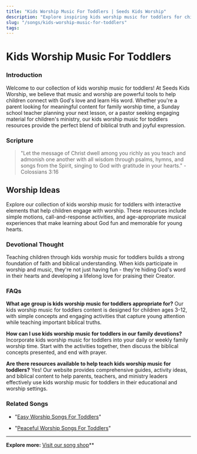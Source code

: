 ```yaml
---
title: "Kids Worship Music For Toddlers | Seeds Kids Worship"
description: "Explore inspiring kids worship music for toddlers for children's worship and faith development. Biblical music resources for families and ministry."
slug: "/songs/kids-worship-music-for-toddlers"
tags:
---
```


# Kids Worship Music For Toddlers

### Introduction

Welcome to our collection of kids worship music for toddlers! At Seeds Kids Worship, we believe that music and worship are powerful tools to help children connect with God's love and learn His word. Whether you're a parent looking for meaningful content for family worship time, a Sunday school teacher planning your next lesson, or a pastor seeking engaging material for children's ministry, our kids worship music for toddlers resources provide the perfect blend of biblical truth and joyful expression.

### Scripture

> "Let the message of Christ dwell among you richly as you teach and admonish one another with all wisdom through psalms, hymns, and songs from the Spirit, singing to God with gratitude in your hearts." - Colossians 3:16

## Worship Ideas

Explore our collection of kids worship music for toddlers with interactive elements that help children engage with worship. These resources include simple motions, call-and-response activities, and age-appropriate musical experiences that make learning about God fun and memorable for young hearts.

### Devotional Thought

Teaching children through kids worship music for toddlers builds a strong foundation of faith and biblical understanding. When kids participate in worship and music, they're not just having fun - they're hiding God's word in their hearts and developing a lifelong love for praising their Creator.

### FAQs

**What age group is kids worship music for toddlers appropriate for?**
Our kids worship music for toddlers content is designed for children ages 3-12, with simple concepts and engaging activities that capture young attention while teaching important biblical truths.

**How can I use kids worship music for toddlers in our family devotions?**
Incorporate kids worship music for toddlers into your daily or weekly family worship time. Start with the activities together, then discuss the biblical concepts presented, and end with prayer.

**Are there resources available to help teach kids worship music for toddlers?**
Yes! Our website provides comprehensive guides, activity ideas, and biblical content to help parents, teachers, and ministry leaders effectively use kids worship music for toddlers in their educational and worship settings.

### Related Songs

- "[Easy Worship Songs For Toddlers](/songs/easy-worship-songs-for-toddlers/)"

- "[Peaceful Worship Songs For Toddlers](/songs/peaceful-worship-songs-for-toddlers/)"

---

**Explore more:** [Visit our song shop](https://seedskidsworship.com/shop)**

<!-- Schema Markup -->
<script type="application/ld+json">
{
  "@context": "https://schema.org",
  "@type": "MusicRecording",
  "name": "Kids Worship Music For Toddlers",
  "byArtist": {
    "@type": "MusicGroup",
    "name": "Seeds Kids Worship"
  },
  "isFamilyFriendly": true,
  "url": "https://seedskidsworship.com/songs/kids-worship-music-for-toddlers/"
}
</script>